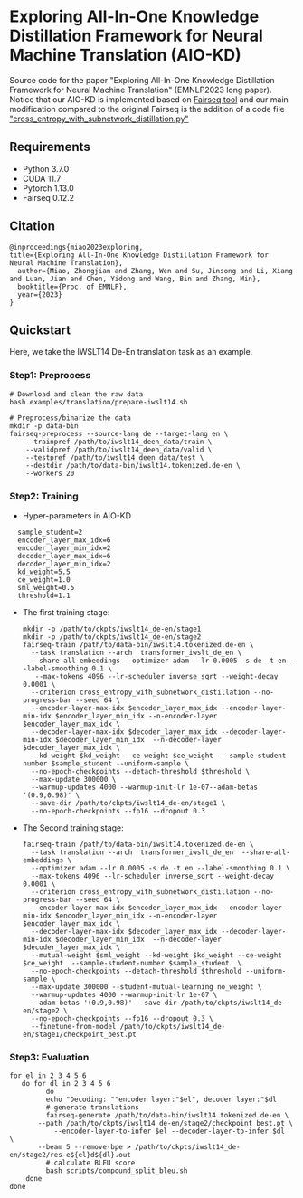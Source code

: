 # Exploring All-In-One Knowledge Distillation Framework for Neural Machine Translation (AIO-KD)

Source code for the paper "Exploring All-In-One Knowledge Distillation Framework for Neural Machine Translation" (EMNLP2023 long paper). Notice that our AIO-KD is implemented based on [Fairseq tool](https://github.com/facebookresearch/fairseq) and our main modification compared to the original Fairseq is the addition of a code file [ "cross_entropy_with_subnetwork_distillation.py"](https://github.com/DeepLearnXMU/AIO-KD/blob/main/fairseq/criterions/cross_entropy_with_subnetwork_distillation.py)

## Requirements

- Python 3.7.0
- CUDA 11.7
- Pytorch 1.13.0
- Fairseq 0.12.2

## Citation
```
@inproceedings{miao2023exploring,
title={Exploring All-In-One Knowledge Distillation Framework for Neural Machine Translation},
  author={Miao, Zhongjian and Zhang, Wen and Su, Jinsong and Li, Xiang and Luan, Jian and Chen, Yidong and Wang, Bin and Zhang, Min},
  booktitle={Proc. of EMNLP},
  year={2023}
}
```

## Quickstart

Here, we take the IWSLT14 De-En translation task  as an example.

### Step1: Preprocess

```
# Download and clean the raw data
bash examples/translation/prepare-iwslt14.sh

# Preprocess/binarize the data
mkdir -p data-bin
fairseq-preprocess --source-lang de --target-lang en \
    --trainpref /path/to/iwslt14_deen_data/train \
    --validpref /path/to/iwslt14_deen_data/valid \
    --testpref /path/to/iwslt14_deen_data/test \
    --destdir /path/to/data-bin/iwslt14.tokenized.de-en \
    --workers 20
```

### Step2: Training
- Hyper-parameters in AIO-KD
```
  sample_student=2
  encoder_layer_max_idx=6
  encoder_layer_min_idx=2
  decoder_layer_max_idx=6
  decoder_layer_min_idx=2
  kd_weight=5.5
  ce_weight=1.0
  sml_weight=0.5
  threshold=1.1
  ```
- The first training stage:
  ```
  mkdir -p /path/to/ckpts/iwslt14_de-en/stage1
  mkdir -p /path/to/ckpts/iwslt14_de-en/stage2
  fairseq-train /path/to/data-bin/iwslt14.tokenized.de-en \
    --task translation --arch  transformer_iwslt_de_en \
    --share-all-embeddings --optimizer adam --lr 0.0005 -s de -t en --label-smoothing 0.1 \
     --max-tokens 4096 --lr-scheduler inverse_sqrt --weight-decay 0.0001 \
    --criterion cross_entropy_with_subnetwork_distillation --no-progress-bar --seed 64 \
    --encoder-layer-max-idx $encoder_layer_max_idx --encoder-layer-min-idx $encoder_layer_min_idx --n-encoder-layer $encoder_layer_max_idx \
    --decoder-layer-max-idx $decoder_layer_max_idx --decoder-layer-min-idx $decoder_layer_min_idx  --n-decoder-layer $decoder_layer_max_idx \
    --kd-weight $kd_weight --ce-weight $ce_weight  --sample-student-number $sample_student --uniform-sample \
    --no-epoch-checkpoints --detach-threshold $threshold \
    --max-update 300000 \
    --warmup-updates 4000 --warmup-init-lr 1e-07--adam-betas '(0.9,0.98)' \
    --save-dir /path/to/ckpts/iwslt14_de-en/stage1 \
    --no-epoch-checkpoints --fp16 --dropout 0.3
  ```
- The Second training stage:
  
  ```
  fairseq-train /path/to/data-bin/iwslt14.tokenized.de-en \
    --task translation --arch  transformer_iwslt_de_en  --share-all-embeddings \
    --optimizer adam --lr 0.0005 -s de -t en --label-smoothing 0.1 \
    --max-tokens 4096 --lr-scheduler inverse_sqrt --weight-decay 0.0001 \
    --criterion cross_entropy_with_subnetwork_distillation --no-progress-bar --seed 64 \
    --encoder-layer-max-idx $encoder_layer_max_idx --encoder-layer-min-idx $encoder_layer_min_idx --n-encoder-layer $encoder_layer_max_idx \
    --decoder-layer-max-idx $decoder_layer_max_idx --decoder-layer-min-idx $decoder_layer_min_idx  --n-decoder-layer $decoder_layer_max_idx \
    --mutual-weight $sml_weight --kd-weight $kd_weight --ce-weight $ce_weight  --sample-student-number $sample_student  \
    --no-epoch-checkpoints --detach-threshold $threshold --uniform-sample \
    --max-update 300000 --student-mutual-learning no_weight \
    --warmup-updates 4000 --warmup-init-lr 1e-07 \
    --adam-betas '(0.9,0.98)' --save-dir /path/to/ckpts/iwslt14_de-en/stage2 \
    --no-epoch-checkpoints --fp16 --dropout 0.3 \
    --finetune-from-model /path/to/ckpts/iwslt14_de-en/stage1/checkpoint_best.pt
  ```

### Step3: Evaluation

```
for el in 2 3 4 5 6
   do for dl in 2 3 4 5 6
         do
         echo "Decoding: ""encoder layer:"$el", decoder layer:"$dl
         # generate translations
         fairseq-generate /path/to/data-bin/iwslt14.tokenized.de-en \
	   --path /path/to/ckpts/iwslt14_de-en/stage2/checkpoint_best.pt \
           --encoder-layer-to-infer $el --decoder-layer-to-infer $dl  \
	   --beam 5 --remove-bpe > /path/to/ckpts/iwslt14_de-en/stage2/res-e${el}d${dl}.out
         # calculate BLEU score   
         bash scripts/compound_split_bleu.sh 
    done
done
```
